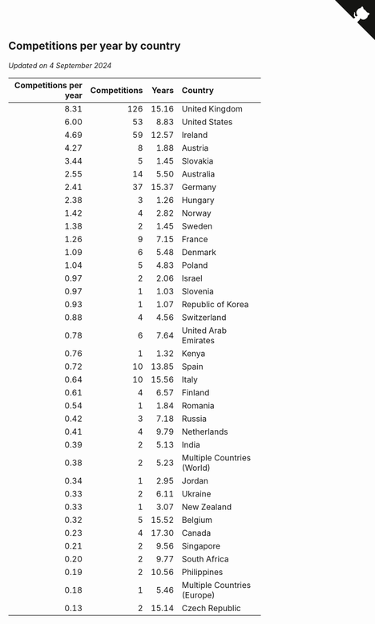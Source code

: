 ## Competitions per year by country

*Updated on  4 September 2024*

| Competitions per year | Competitions | Years | Country |
| ---: | ---: | ---: | :--- |
| 8.31 | 126 | 15.16 | United Kingdom |
| 6.00 | 53 | 8.83 | United States |
| 4.69 | 59 | 12.57 | Ireland |
| 4.27 | 8 | 1.88 | Austria |
| 3.44 | 5 | 1.45 | Slovakia |
| 2.55 | 14 | 5.50 | Australia |
| 2.41 | 37 | 15.37 | Germany |
| 2.38 | 3 | 1.26 | Hungary |
| 1.42 | 4 | 2.82 | Norway |
| 1.38 | 2 | 1.45 | Sweden |
| 1.26 | 9 | 7.15 | France |
| 1.09 | 6 | 5.48 | Denmark |
| 1.04 | 5 | 4.83 | Poland |
| 0.97 | 2 | 2.06 | Israel |
| 0.97 | 1 | 1.03 | Slovenia |
| 0.93 | 1 | 1.07 | Republic of Korea |
| 0.88 | 4 | 4.56 | Switzerland |
| 0.78 | 6 | 7.64 | United Arab Emirates |
| 0.76 | 1 | 1.32 | Kenya |
| 0.72 | 10 | 13.85 | Spain |
| 0.64 | 10 | 15.56 | Italy |
| 0.61 | 4 | 6.57 | Finland |
| 0.54 | 1 | 1.84 | Romania |
| 0.42 | 3 | 7.18 | Russia |
| 0.41 | 4 | 9.79 | Netherlands |
| 0.39 | 2 | 5.13 | India |
| 0.38 | 2 | 5.23 | Multiple Countries (World) |
| 0.34 | 1 | 2.95 | Jordan |
| 0.33 | 2 | 6.11 | Ukraine |
| 0.33 | 1 | 3.07 | New Zealand |
| 0.32 | 5 | 15.52 | Belgium |
| 0.23 | 4 | 17.30 | Canada |
| 0.21 | 2 | 9.56 | Singapore |
| 0.20 | 2 | 9.77 | South Africa |
| 0.19 | 2 | 10.56 | Philippines |
| 0.18 | 1 | 5.46 | Multiple Countries (Europe) |
| 0.13 | 2 | 15.14 | Czech Republic |


<a href="https://github.com/simonkellly/wca_statistics_ireland" class="github-corner" aria-label="View source on Github"><svg width="80" height="80" viewBox="0 0 250 250" style="fill:#151513; color:#fff; position: absolute; top: 0; border: 0; right: 0;" aria-hidden="true"><path d="M0,0 L115,115 L130,115 L142,142 L250,250 L250,0 Z"></path><path d="M128.3,109.0 C113.8,99.7 119.0,89.6 119.0,89.6 C122.0,82.7 120.5,78.6 120.5,78.6 C119.2,72.0 123.4,76.3 123.4,76.3 C127.3,80.9 125.5,87.3 125.5,87.3 C122.9,97.6 130.6,101.9 134.4,103.2" fill="currentColor" style="transform-origin: 130px 106px;" class="octo-arm"></path><path d="M115.0,115.0 C114.9,115.1 118.7,116.5 119.8,115.4 L133.7,101.6 C136.9,99.2 139.9,98.4 142.2,98.6 C133.8,88.0 127.5,74.4 143.8,58.0 C148.5,53.4 154.0,51.2 159.7,51.0 C160.3,49.4 163.2,43.6 171.4,40.1 C171.4,40.1 176.1,42.5 178.8,56.2 C183.1,58.6 187.2,61.8 190.9,65.4 C194.5,69.0 197.7,73.2 200.1,77.6 C213.8,80.2 216.3,84.9 216.3,84.9 C212.7,93.1 206.9,96.0 205.4,96.6 C205.1,102.4 203.0,107.8 198.3,112.5 C181.9,128.9 168.3,122.5 157.7,114.1 C157.9,116.9 156.7,120.9 152.7,124.9 L141.0,136.5 C139.8,137.7 141.6,141.9 141.8,141.8 Z" fill="currentColor" class="octo-body"></path></svg></a><style>.github-corner:hover .octo-arm{animation:octocat-wave 560ms ease-in-out}@keyframes octocat-wave{0%,100%{transform:rotate(0)}20%,60%{transform:rotate(-25deg)}40%,80%{transform:rotate(10deg)}}@media (max-width:500px){.github-corner:hover .octo-arm{animation:none}.github-corner .octo-arm{animation:octocat-wave 560ms ease-in-out}}</style>

